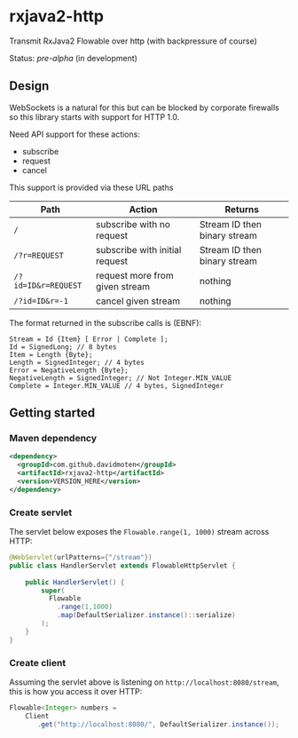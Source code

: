 # rxjava2-http
Transmit RxJava2 Flowable over http (with backpressure of course)

Status: *pre-alpha* (in development)

## Design

WebSockets is a natural for this but can be blocked by corporate firewalls so this library starts with support for HTTP 1.0. 

Need API support for these actions:

* subscribe
* request
* cancel

This support is provided via these URL paths

Path | Action | Returns
--- | --- | ---
`/`   | subscribe with no request | Stream ID then binary stream
`/?r=REQUEST` | subscribe with initial request | Stream ID then binary stream
`/?id=ID&r=REQUEST` | request more from given stream | nothing
`/?id=ID&r=-1` | cancel given stream | nothing

The format returned in the subscribe calls is (EBNF):

```
Stream = Id {Item} [ Error | Complete ];
Id = SignedLong; // 8 bytes
Item = Length {Byte};
Length = SignedInteger; // 4 bytes
Error = NegativeLength {Byte};
NegativeLength = SignedInteger; // Not Integer.MIN_VALUE
Complete = Integer.MIN_VALUE // 4 bytes, SignedInteger
```

## Getting started

### Maven dependency
```xml
<dependency>
  <groupId>com.github.davidmoten</groupId>
  <artifactId>rxjava2-http</artifactId>
  <version>VERSION_HERE</version>
</dependency>
```

### Create servlet
The servlet below exposes the `Flowable.range(1, 1000)` stream across HTTP:

```java
@WebServlet(urlPatterns={"/stream"})
public class HandlerServlet extends FlowableHttpServlet {
      
    public HandlerServlet() {
        super(
          Flowable
            .range(1,1000)
            .map(DefaultSerializer.instance()::serialize)      
        );
    }
}
```

### Create client
Assuming the servlet above is listening on `http://localhost:8080/stream`, this is how you access it over HTTP:

```java
Flowable<Integer> numbers = 
    Client
       .get("http://localhost:8080/", DefaultSerializer.instance());
```

  


```


